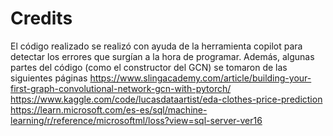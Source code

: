 # Credits
El código realizado se realizó con ayuda de la herramienta copilot para detectar los errores que surgían a la hora de programar.
Además, algunas partes del código (como el constructor del GCN) se tomaron de las siguientes páginas
https://www.slingacademy.com/article/building-your-first-graph-convolutional-network-gcn-with-pytorch/
https://www.kaggle.com/code/lucasdataartist/eda-clothes-price-prediction
https://learn.microsoft.com/es-es/sql/machine-learning/r/reference/microsoftml/loss?view=sql-server-ver16
